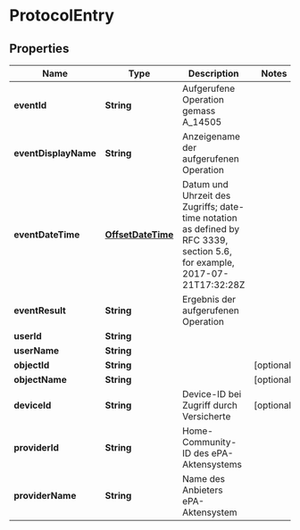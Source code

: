 

# ProtocolEntry

## Properties

Name | Type | Description | Notes
------------ | ------------- | ------------- | -------------
**eventId** | **String** | Aufgerufene Operation gemass A_14505 | 
**eventDisplayName** | **String** | Anzeigename der aufgerufenen Operation | 
**eventDateTime** | [**OffsetDateTime**](OffsetDateTime.md) | Datum und Uhrzeit des Zugriffs; date-time notation as defined by RFC 3339, section 5.6, for example, 2017-07-21T17:32:28Z | 
**eventResult** | **String** | Ergebnis der aufgerufenen Operation | 
**userId** | **String** |  | 
**userName** | **String** |  | 
**objectId** | **String** |  |  [optional]
**objectName** | **String** |  |  [optional]
**deviceId** | **String** | Device-ID bei Zugriff durch Versicherte |  [optional]
**providerId** | **String** | Home-Community-ID des ePA-Aktensystems | 
**providerName** | **String** | Name des Anbieters ePA-Aktensystem | 



